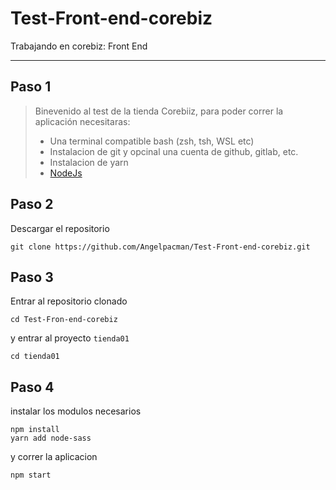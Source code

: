 # Test-Front-end-corebiz
Trabajando en corebiz: Front End

---
## Paso 1
>Binevenido al test de la tienda Corebiiz, para poder correr la aplicación necesitaras:
>- Una terminal compatible bash (zsh, tsh, WSL etc)
>- Instalacion de git y opcinal una cuenta de github, gitlab, etc.
>- Instalacion de yarn
>- [NodeJs](https://nodejs.org/)

## Paso 2
Descargar el repositorio

```shell
git clone https://github.com/Angelpacman/Test-Front-end-corebiz.git
```

## Paso 3
Entrar al repositorio clonado 

```shell
cd Test-Fron-end-corebiz
```

y entrar al proyecto `tienda01`

```shell
cd tienda01
```

## Paso 4
instalar los modulos necesarios
```shell
npm install
yarn add node-sass
```

y correr la aplicacion

```shell
npm start
```
